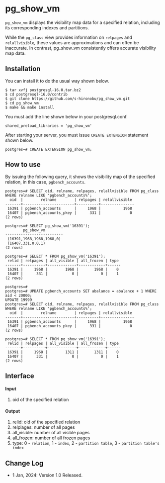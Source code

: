 # pg_show_vm

`pg_show_vm` displays the visibility map data for a specified relation, including its corresponding indexes and partitions.

While the `pg_class` view provides information on `relpages` and `relallvisible`, these values are approximations and can often be inaccurate. In contrast, pg_show_vm consistently offers accurate visibility map data.


## Installation

You can install it to do the usual way shown below.

```
$ tar xvfj postgresql-16.0.tar.bz2
$ cd postgresql-16.0/contrib
$ git clone https://github.com/s-hironobu/pg_show_vm.git
$ cd pg_show_vm
$ make && make install
```

You must add the line shown below in your postgresql.conf.

```
shared_preload_libraries = 'pg_show_vm'
```

After starting your server, you must issue `CREATE EXTENSION` statement shown below.

```
postgres=# CREATE EXTENSION pg_show_vm;
```

## How to use

By issuing the following query, it shows the visibility map of the specified relation, in this case, `pgbench_accounts`.


```
postgres=# SELECT oid, relname, relpages, relallvisible FROM pg_class WHERE relname LIKE 'pgbench_accounts%';
  oid  |        relname        | relpages | relallvisible
-------+-----------------------+----------+---------------
 16391 | pgbench_accounts      |     1968 |          1968
 16407 | pgbench_accounts_pkey |      331 |             0
(2 rows)

postgres=# SELECT pg_show_vm('16391');
        pg_show_vm        
--------------------------
 (16391,1968,1968,1968,0)
 (16407,331,0,0,1)
(2 rows)

postgres=# SELECT * FROM pg_show_vm('16391');
 relid | relpages | all_visible | all_frozen | type 
-------+----------+-------------+------------+------
 16391 |     1968 |        1968 |       1968 |    0
 16407 |      331 |           0 |          0 |    1
(2 rows)

postgres=# 
postgres=# UPDATE pgbench_accounts SET abalance = abalance + 1 WHERE aid < 20000;
UPDATE 19999
postgres=# SELECT oid, relname, relpages, relallvisible FROM pg_class WHERE relname LIKE 'pgbench_accounts%';
  oid  |        relname        | relpages | relallvisible
-------+-----------------------+----------+---------------
 16391 | pgbench_accounts      |     1968 |          1968
 16407 | pgbench_accounts_pkey |      331 |             0
(2 rows)

postgres=# SELECT * FROM pg_show_vm('16391');
 relid | relpages | all_visible | all_frozen | type 
-------+----------+-------------+------------+------
 16391 |     1968 |        1311 |       1311 |    0
 16407 |      331 |           0 |          0 |    1
(2 rows)
```

## Interface

#### Input

1. oid of the specified relation

#### Output

1. relid: oid of the specified relation
2. relplages: number of all pages
3. all_visible: number of all visible pages
4. all_frozen: number of all frozen pages
5. type: 0 - `relation`, 1 - `index`, 2 - `partition table`, 3 - `partition table's index`


## Change Log
 - 1 Jan, 2024: Version 1.0 Released.
